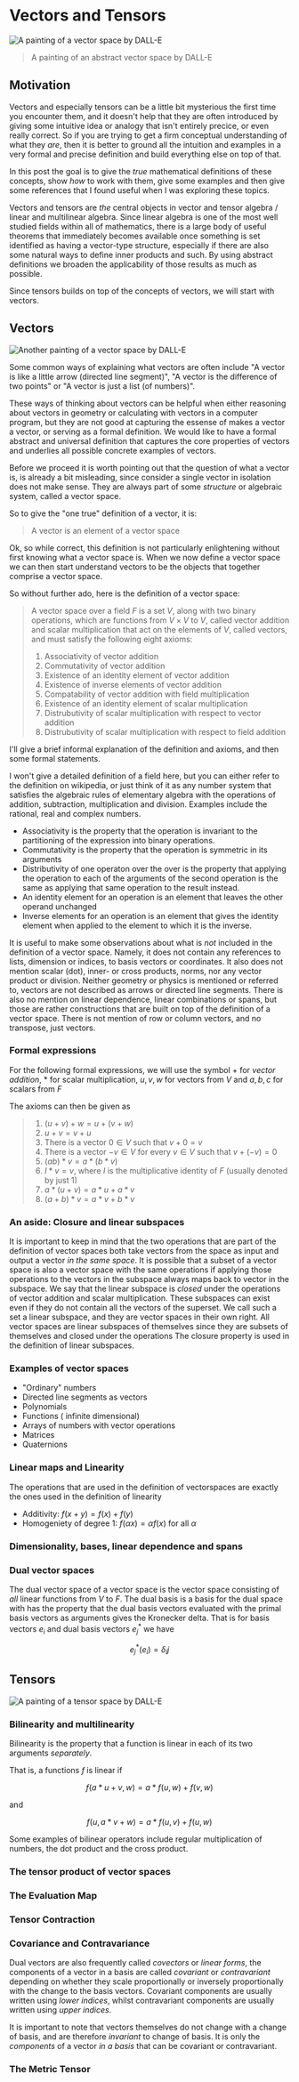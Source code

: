 # Vectors and Tensors

![A painting of a vector space by DALL-E](/assets/images/DALL-E_2022-09-18_01.00.39-a_colorful_abstract_digital_art_painting_of_a_vector_space_with_lines_grids.png)
> A painting of an abstract vector space by DALL-E

## Motivation

Vectors and especially tensors can be a little bit mysterious the first time you encounter them,
and it doesn't help that they are often introduced by giving some intuitive idea or analogy that isn't entirely precice, or even really correct.
So if you are trying to get a firm conceptual understanding of what they *are*, then it is better to ground all the intuition and examples
in a very formal and precise definition and build everything else on top of that.

In this post the goal is to give the *true* mathematical definitions of these concepts, show *how* to work with them, give some examples
and then give some references that I found useful when I was exploring these topics.

Vectors and tensors are *the* central objects in vector and tensor algebra / linear and multilinear algebra.
Since linear algebra is one of the most well studied fields within all of mathematics, there is a large body of useful theorems
that immediately becomes available once something is set identified as having a vector-type structure,
especially if there are also some natural ways to define inner products and such.
By using abstract definitions we broaden the applicability of those results as much as possible.

Since tensors builds on top of the concepts of vectors, we will start with vectors.

## Vectors

![Another painting of a vector space by DALL-E](/assets/images/DALL-E2022-09-1801.02.57-acolorfulabstractdigitalartpaintingofavectorspacewithlinesgrids.png)

Some common ways of explaining what vectors are often include "A vector is like a little arrow (directed line segment)", "A vector is the difference of two points"
or "A vector is just a list (of numbers)".

These ways of thinking about vectors can be helpful when either reasoning about vectors in geometry or calculating with vectors in a computer program,
but they are not good at capturing the essense of makes a vector a vector, or serving as a formal definition. 
We would like to have a formal abstract and universal definition
that captures the core properties of vectors and underlies all possible concrete examples of vectors.

Before we proceed it is worth pointing out that the question of what a vector is, is already a bit misleading, since consider a single vector in isolation
does not make sense. They are always part of some *structure* or algebraic system, called a vector space.

So to give the "one true" definition of a vector, it is:

> A vector is an element of a vector space

Ok, so while correct, this definition is not particularly enlightening without first knowing what a vector space is.
When we now define a vector space we can then start understand vectors to be the objects that together comprise a vector space.

So without further ado, here is the definition of a vector space:

> A vector space over a field $F$ is a set $V$, along with two binary operations, which are functions from $V \times V$ to $V$,
> called vector addition and scalar multiplication that act on the elements of $V$,
> called vectors, and must satisfy the following eight axioms:
> 1. Associativity of vector addition
> 2. Commutativity of vector addition
> 3. Existence of an identity element of vector addition
> 4. Existence of inverse elements of vector addition
> 5. Compatability of vector addition with field multiplication
> 6. Existence of an identity element of scalar multiplication
> 7. Distrubutivity of scalar multiplication with respect to vector addition
> 8. Distrubutivity of scalar multiplication with respect to field addition

I'll give a brief informal explanation of the definition and axioms, and then some formal statements.

I won't give a detailed definition of a field here, but you can either refer to the definition on wikipedia,
or just think of it as any number system that satisfies the algebraic rules of elementary algebra with the operations of addition, subtraction, multiplication and division. Examples include the rational, real and complex numbers.

- Associativity is the property that the operation is invariant to the partitioning of the expression into binary operations.
- Commutativity is the property that the operation is symmetric in its arguments
- Distributivity of one operaton over the over is the property that applying the operation to each of the arguments of the second operation is the same as
applying that same operation to the result instead.
- An identity element for an operation is an element that leaves the other operand unchanged
- Inverse elements for an operation is an element that gives the identity element when applied to the element to which it is the inverse.

It is useful to make some observations about what is *not* included in the definition of a vector space.
Namely, it does not contain any references to lists, dimension or indices,
to basis vectors or coordinates. It also does not mention scalar (dot), inner- or cross products, norms, nor any vector product or division.
Neither geometry or physics is mentioned or referred to, vectors are not described as arrows or directed line segments.
There is also no mention on linear dependence, linear combinations or spans, but those are rather constructions that are built on top of the definition of a vector space.
There is not mention of row or column vectors, and no transpose, just vectors.

### Formal expressions

For the following formal expressions, we will use the symbol $+$ for *vector addition*, $*$ for scalar multiplication,
$u, v, w$ for vectors from $V$ and $a, b, c$ for scalars from $F$

The axioms can then be given as

> 1. $(u + v) + w = u + (v + w)$
> 2. $u + v = v + u$
> 3. There is a vector $0 \in V$ such that $v + 0 = v$
> 4. There is a vector $-v \in V$ for every $v \in V$ such that $v + (-v) = 0$
> 5. $(ab) * v = a * (b * v)$
> 6. $I * v = v$, where $I$ is the multiplicative identity of $F$ (usually denoted by just $1$) 
> 7. $a * (u + v) = a * u + a * v$
> 8. $(a + b) * v = a * v + b * v$

### An aside: Closure and linear subspaces

It is important to keep in mind that the two operations that are part of the definition of vector spaces both take vectors from the space as input and
output a vector *in the same space*. It is possible that a subset of a vector space is also a vector space with the same operations if applying those operations
to the vectors in the subspace always maps back to vector in the subspace. 
We say that the linear subspace is *closed* under the operations of vector addition and scalar multiplication.
These subspaces can exist even if they do not contain all the vectors of the superset. 
We call such a set a linear subspace, and they are vector spaces in their own right.
All vector spaces are linear subspaces of themselves since they are subsets of themselves and closed under the operations
The closure property is used in the definition of linear subspaces.

### Examples of vector spaces

- "Ordinary" numbers
- Directed line segments as vectors
- Polynomials 
- Functions ( infinite dimensional)
- Arrays of numbers with vector operations
- Matrices
- Quaternions

### Linear maps and Linearity

The operations that are used in the definition of vectorspaces are exactly the ones used in the definition of linearity

- Additivity: $f(x + y) = f(x) + f(y)$
- Homogeniety of degree 1: $f(\alpha x) = \alpha f(x)$ for all $\alpha$

### Dimensionality, bases, linear dependence and spans



### Dual vector spaces

The dual vector space of a vector space is the vector space consisting of *all* linear functions from $V$ to $F$.
The dual basis is a basis for the dual space with has the property that the dual basis vectors evaluated with the primal basis vectors
as arguments gives the Kronecker delta.
That is for basis vectors $e_i$ and dual basis vectors $e^*_j$ we have

$$e^*_j ( e_i ) = \delta_ij$$

## Tensors

![A painting of a tensor space by DALL-E](/assets/images/DALL-E2022-09-1801.08.40-avividabstractdigitalartpaintingofamathematicaltensorproductspacewithdepthandfogaroundareasegmentsdualityvolumesrotationsandpro.png)

### Bilinearity and multilinearity

Bilinearity is the property that a function is linear in each of its two arguments *separately*.

That is, a functions $f$ is linear if

$$f(a * u + v, w) = a * f(u, w) + f(v, w)$$

and

$$f(u, a * v + w) = a * f(u, v) + f(u, w)$$

Some examples of bilinear operators include regular multiplication of numbers, the dot product and the cross product.

### The tensor product of vector spaces

### The Evaluation Map

### Tensor Contraction

### Covariance and Contravariance

Dual vectors are also frequently called *covectors* or *linear forms*, the components of a vector in a basis are called *covariant* or
*contravariant* depending on whether they scale proportionally or inversely proportionally with the change to the basis vectors.
Covariant components are usually written using *lower indices*, whilst contravariant components are usually written using *upper indices*.

It is important to note that vectors themselves do not change with a change of basis, and are therefore *invariant* to change of basis.
It is only the *components* of a vector *in a basis* that can be covariant or contravariant.



### The Metric Tensor

